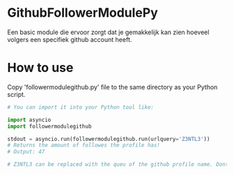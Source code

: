 # GithubFollowerModulePy
Een basic module die ervoor zorgt dat je gemakkelijk kan zien hoeveel volgers een specifiek github account heeft.

# How to use
Copy 'followermodulegithub.py' file to the same directory as your Python script.
```python
# You can import it into your Python tool like:

import asyncio
import followermodulegithub

stdout = asyncio.run(followermodulegithub.run(urlquery='Z3NTL3'))
# Returns the amount of followes the profile has!
# Output: 47

# Z3NTL3 can be replaced with the queu of the github profile name. Dont parse https://github.com/Z3NTL3 only the github profile name 
```
